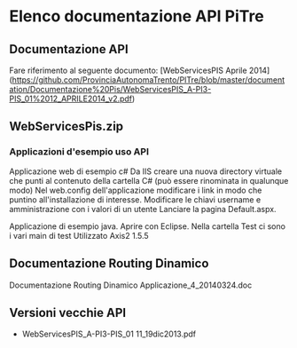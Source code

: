 # Elenco documentazione API PiTre

## Documentazione API 
Fare riferimento al seguente documento: 
[WebServicesPIS Aprile 2014] (https://github.com/ProvinciaAutonomaTrento/PITre/blob/master/documentation/Documentazione%20Pis/WebServicesPIS_A-PI3-PIS_01%2012_APRILE2014_v2.pdf)

## WebServicesPis.zip

### Applicazioni d'esempio uso API

Applicazione web di esempio c#
Da IIS creare una nuova directory virtuale che punti al contenuto della cartella C# (può essere rinominata in qualunque modo)
Nel web.config dell'applicazione modificare i link in modo che puntino all'installazione di interesse.
Modificare le chiavi username e amministrazione con i valori di un utente
Lanciare la pagina Default.aspx.

Applicazione di esempio java.
Aprire con Eclipse. Nella cartella Test ci sono i vari main di test
Utilizzato Axis2 1.5.5

## Documentazione Routing Dinamico 
Documentazione Routing Dinamico Applicazione_4_20140324.doc


## Versioni vecchie API
* WebServicesPIS_A-PI3-PIS_01 11_19dic2013.pdf


